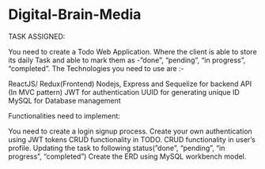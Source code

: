 # Digital-Brain-Media

TASK ASSIGNED:

You need to create a Todo Web Application. Where the client is able to store its daily Task and able to mark them as  -”done”, “pending”, “in progress”, “completed”. The Technologies you need to use are :-

ReactJS/ Redux(Frontend)
Nodejs, Express and Sequelize for backend API (In MVC pattern)
JWT for authentication
UUID for generating unique ID
MySQL for Database management
 

Functionalities need to implement:

You need to create a login signup process.
Create your own authentication using JWT tokens
CRUD functionality in TODO.
CRUD functionality in user’s profile.
Updating the task to following status(”done”, “pending”, “in progress”, “completed”)
Create the ERD using MySQL workbench model.
